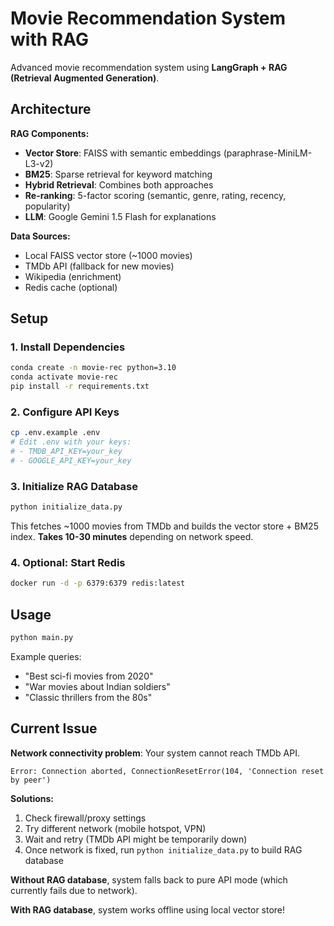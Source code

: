 # Movie Recommendation System with RAG

Advanced movie recommendation system using **LangGraph + RAG (Retrieval Augmented Generation)**.

## Architecture

**RAG Components:**
- **Vector Store**: FAISS with semantic embeddings (paraphrase-MiniLM-L3-v2)
- **BM25**: Sparse retrieval for keyword matching
- **Hybrid Retrieval**: Combines both approaches
- **Re-ranking**: 5-factor scoring (semantic, genre, rating, recency, popularity)
- **LLM**: Google Gemini 1.5 Flash for explanations

**Data Sources:**
- Local FAISS vector store (~1000 movies)
- TMDb API (fallback for new movies)
- Wikipedia (enrichment)
- Redis cache (optional)

## Setup

### 1. Install Dependencies
```bash
conda create -n movie-rec python=3.10
conda activate movie-rec
pip install -r requirements.txt
```

### 2. Configure API Keys
```bash
cp .env.example .env
# Edit .env with your keys:
# - TMDB_API_KEY=your_key
# - GOOGLE_API_KEY=your_key
```

### 3. Initialize RAG Database
```bash
python initialize_data.py
```
This fetches ~1000 movies from TMDb and builds the vector store + BM25 index.
**Takes 10-30 minutes** depending on network speed.

### 4. Optional: Start Redis
```bash
docker run -d -p 6379:6379 redis:latest
```

## Usage

```bash
python main.py
```

Example queries:
- "Best sci-fi movies from 2020"
- "War movies about Indian soldiers"
- "Classic thrillers from the 80s"

## Current Issue

**Network connectivity problem**: Your system cannot reach TMDb API.

```
Error: Connection aborted, ConnectionResetError(104, 'Connection reset by peer')
```

**Solutions:**
1. Check firewall/proxy settings
2. Try different network (mobile hotspot, VPN)
3. Wait and retry (TMDb API might be temporarily down)
4. Once network is fixed, run `python initialize_data.py` to build RAG database

**Without RAG database**, system falls back to pure API mode (which currently fails due to network).

**With RAG database**, system works offline using local vector store!
